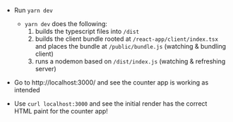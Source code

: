 - Run `yarn dev`

  - `yarn dev` does the following:
    1. builds the typescript files into `/dist`
    2. builds the client bundle rooted at `/react-app/client/index.tsx` and places the bundle at `/public/bundle.js` (watching & bundling client)
    3. runs a nodemon based on `/dist/index.js` (watching & refreshing server)

- Go to http://localhost:3000/ and see the counter app is working as intended
- Use `curl localhost:3000` and see the initial render has the correct HTML paint for the counter app!
